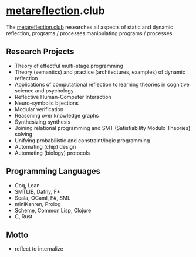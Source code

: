 # [metareflection](https://github.com/metareflection).club

The [metareflection.club](https://metareflection.club) researches all aspects of static and dynamic reflection, programs / processes manipulating programs / processes.

## Research Projects

- Theory of effectful multi-stage programming
- Theory (semantics) and practice (architectures, examples) of dynamic reflection
- Applications of computational reflection to learning theories in cognitive science and psychology
- Reflective Human-Computer Interaction
- Neuro-symbolic bijections
- Modular verification
- Reasoning over knowledge graphs
- Synthesizing synthesis
- Joining relational programming and SMT (Satisfiability Modulo Theories) solving
- Unifying probabilistic and constraint/logic programming
- Automating (chip) design
- Automating (biology) protocols

## Programming Languages

- Coq, Lean
- SMTLIB, Dafny, F*
- Scala, OCaml, F#, SML
- miniKanren, Prolog
- Scheme, Common Lisp, Clojure
- C, Rust

## Motto

- reflect to internalize

